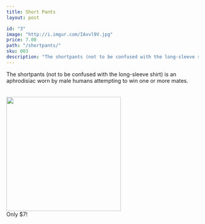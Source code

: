 ```yaml
---
title: Short Pants
layout: post

id: "3"
image: "http://i.imgur.com/IAvvl9V.jpg"
price: 7.00
path: "/shortpants/"
sku: 003
description: "The shortpants (not to be confused with the long-sleeve shirt) is an aphrodisiac worn by male humans attempting to win one or more mates."
---
```

The shortpants (not to be confused with the long-sleeve shirt) is an aphrodisiac worn by male humans attempting to win one or more mates.
<br>
<br>
<br>
<img src="http://i.imgur.com/IAvvl9V.jpg" height="300" width="300">
<br>
Only $7!
